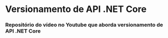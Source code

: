 # Versionamento de API .NET Core

### Repositório do vídeo no Youtube que aborda versionamento de API .NET Core
